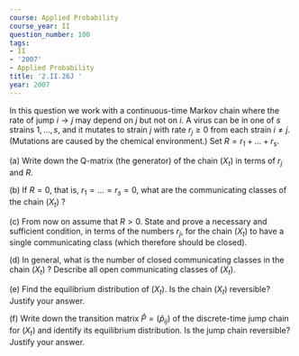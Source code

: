 ```yaml
---
course: Applied Probability
course_year: II
question_number: 100
tags:
- II
- '2007'
- Applied Probability
title: '2.II.26J '
year: 2007
---
```



In this question we work with a continuous-time Markov chain where the rate of jump $i \rightarrow j$ may depend on $j$ but not on $i$. A virus can be in one of $s$ strains $1, \ldots, s$, and it mutates to strain $j$ with rate $r_{j} \geqslant 0$ from each strain $i \neq j$. (Mutations are caused by the chemical environment.) Set $R=r_{1}+\ldots+r_{s}$.

(a) Write down the Q-matrix (the generator) of the chain $\left(X_{t}\right)$ in terms of $r_{j}$ and $R$.

(b) If $R=0$, that is, $r_{1}=\ldots=r_{s}=0$, what are the communicating classes of the chain $\left(X_{t}\right)$ ?

(c) From now on assume that $R>0$. State and prove a necessary and sufficient condition, in terms of the numbers $r_{j}$, for the chain $\left(X_{t}\right)$ to have a single communicating class (which therefore should be closed).

(d) In general, what is the number of closed communicating classes in the chain $\left(X_{t}\right)$ ? Describe all open communicating classes of $\left(X_{t}\right)$.

(e) Find the equilibrium distribution of $\left(X_{t}\right)$. Is the chain $\left(X_{t}\right)$ reversible? Justify your answer.

(f) Write down the transition matrix $\widehat{P}=\left(\widehat{p}_{i j}\right)$ of the discrete-time jump chain for $\left(X_{t}\right)$ and identify its equilibrium distribution. Is the jump chain reversible? Justify your answer.